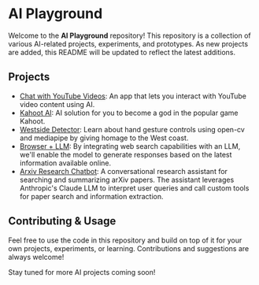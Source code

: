 # AI Playground

Welcome to the **AI Playground** repository! This repository is a collection of various AI-related projects, experiments, and prototypes. As new projects are added, this README will be updated to reflect the latest additions.

## Projects

- [Chat with YouTube Videos](https://github.com/yash9657/ai-playground/tree/main/chat-with-ytvideos): An app that lets you interact with YouTube video content using AI.
- [Kahoot AI](https://github.com/yash9657/ai-playground/tree/main/kahoot-kimg): AI solution for you to become a god in the popular game Kahoot.
- [Westside Detector](https://github.com/yash9657/ai-playground/tree/main/westside-opencv): Learn about hand gesture controls using open-cv and mediapipe by giving homage to the West coast.
- [Browser + LLM](https://github.com/yash9657/ai-playground/tree/main/bring-your-own-browser): By integrating web search capabilities with an LLM, we'll enable the model to generate responses based on the latest information available online.
- [Arxiv Research Chatbot](https://github.com/yash9657/ai-playground/tree/main/arxiv-assistant): A conversational research assistant for searching and summarizing arXiv papers. The assistant leverages Anthropic's Claude LLM to interpret user queries and call custom tools for paper search and information extraction.

## Contributing & Usage

Feel free to use the code in this repository and build on top of it for your own projects, experiments, or learning. Contributions and suggestions are always welcome!

Stay tuned for more AI projects coming soon!
